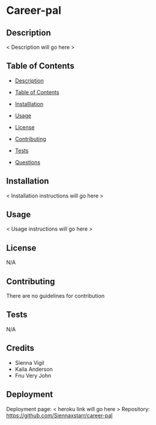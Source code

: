 
  # Career-pal

  ## Description

  < Description will go here >

  ## Table of Contents 

  - [Description](#description)

  - [Table of Contents](#table-of-contents)

  - [Installlation](#installlation)

  - [Usage](#usage)

  - [License](#license)

  - [Contributing](#contributing)

  - [Tests](#tests)

  - [Questions](#questions) 


  ## Installation

  < Installation instructions will go here >

  ## Usage

  < Usage instructions will go here >

  ## License

  N/A

  ## Contributing

  There are no guidelines for contribution

  ## Tests

  N/A

  ## Credits

  * Sienna Vigil
  * Kaila Anderson
  * Fnu Very John

  ## Deployment

  Deployment page: < heroku link will go here >
  Repository: https://github.com/Siennaxstarr/career-pal

  